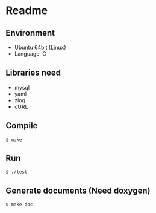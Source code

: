 # Readme

## Environment
- Ubuntu 64bit (Linux)
- Language: C

## Libraries need
- mysql
- yaml
- zlog
- cURL

## Compile
	$ make

## Run
    $ ./test

## Generate documents (Need doxygen)
	$ make doc
